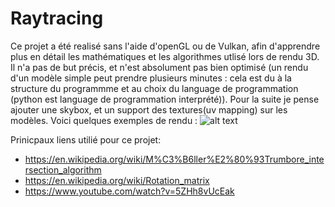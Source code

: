 # Raytracing
Ce projet a été realisé sans l'aide d'openGL ou de Vulkan, afin d'apprendre plus en détail les mathématiques et les algorithmes utlisé lors de rendu 3D. Il n'a pas de but précis, et n'est absolument pas bien optimisé (un rendu d'un modèle simple peut prendre plusieurs minutes : cela est du à la structure du programmme et au choix du language de programmation (python est language de programmation interprété)). Pour la suite je pense ajouter une skybox, et un support des textures(uv mapping) sur les modèles. 
Voici quelques exemples de rendu :
![alt text](https://github.com/GB-86/Raytracing/edit/main/exemples_de_rendu/exemple_1.png)

Prinicpaux liens utilié pour ce projet:
  - https://en.wikipedia.org/wiki/M%C3%B6ller%E2%80%93Trumbore_intersection_algorithm
  - https://en.wikipedia.org/wiki/Rotation_matrix
  - https://www.youtube.com/watch?v=5ZHh8vUcEak
